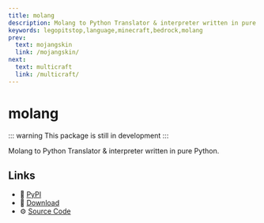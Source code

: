 ```yaml
---
title: molang
description: Molang to Python Translator & interpreter written in pure Python.
keywords: legopitstop,language,minecraft,bedrock,molang
prev:
  text: mojangskin
  link: /mojangskin/
next:
  text: multicraft
  link: /multicraft/
---
```


# molang

::: warning
This package is still in development
:::

Molang to Python Translator & interpreter written in pure Python.

## Links

- :pie: [PyPI](https://pypi.org/project/molang)
- :file_folder: [Download](https://github.com/legopitstop/molang/releases)
- :gear: [Source Code](https://github.com/legopitstop/molang)
